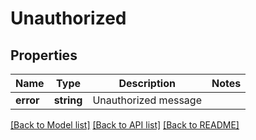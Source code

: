 # Unauthorized

## Properties
Name | Type | Description | Notes
------------ | ------------- | ------------- | -------------
**error** | **string** | Unauthorized message | 

[[Back to Model list]](../README.md#documentation-for-models) [[Back to API list]](../README.md#documentation-for-api-endpoints) [[Back to README]](../README.md)

